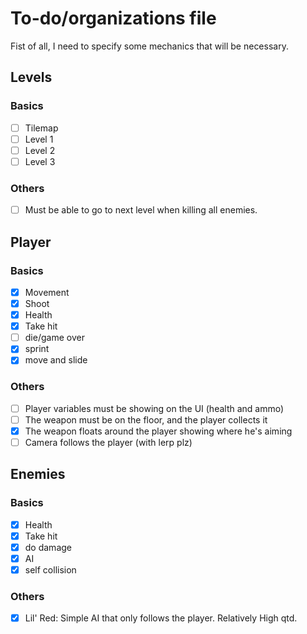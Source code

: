 # To-do/organizations file

Fist of all, I need to specify some mechanics that will be necessary.

## Levels
### Basics
- [ ] Tilemap
- [ ] Level 1
- [ ] Level 2
- [ ] Level 3

### Others
- [ ] Must be able to go to next level when killing all enemies.

## Player
### Basics
- [x] Movement
- [x] Shoot
- [x] Health
- [x] Take hit
- [ ] die/game over
- [x] sprint
- [x] move and slide

### Others
- [ ] Player variables must be showing on the UI (health and ammo)
- [ ] The weapon must be on the floor, and the player collects it
- [x] The weapon floats around the player showing where he's aiming
- [ ] Camera follows the player (with lerp plz)

## Enemies
### Basics
- [x] Health
- [x] Take hit
- [x] do damage
- [x] AI
- [x] self collision

### Others
- [x] Lil' Red: Simple AI that only follows the player. Relatively High qtd.

